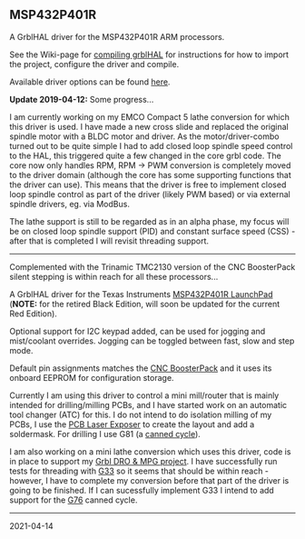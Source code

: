 ## MSP432P401R

A GrblHAL driver for the MSP432P401R ARM processors.

See the Wiki-page for [compiling grblHAL](https://github.com/grblHAL/core/wiki/Compiling-GrblHAL) for instructions for how to import the project, configure the driver and compile.

Available driver options can be found [here](./my_machine.h).

__Update 2019-04-12:__ Some progress...

I am currently working on my EMCO Compact 5 lathe conversion for which this driver is used. I have made a new cross slide and replaced the original spindle motor with a BLDC motor and driver. As the motor/driver-combo turned out to be quite simple I had to add closed loop spindle speed control to the HAL, this triggered quite a few changed in the core grbl code. The core now only handles RPM, RPM -> PWM conversion is completely moved to the driver domain (although the core has some supporting functions that the driver can use). This means that the driver is free to implement closed loop spindle control as part of the driver (likely PWM based) or via external spindle drivers, eg. via ModBus.

The lathe support is still to be regarded as in an alpha phase, my focus will be on closed loop spindle support \(PID\) and constant surface speed \(CSS\) - after that is completed I will revisit threading support.

---

Complemented with the Trinamic TMC2130 version of the CNC BoosterPack silent stepping is within reach for all these processors... 

A GrblHAL driver for the Texas Instruments [MSP432P401R LaunchPad](http://www.ti.com/tool/MSP-EXP432P401R) \(**NOTE:** for the retired Black Edition, will soon be updated for the current Red Edition\).

Optional support for I2C keypad added, can be used for jogging and mist/coolant overrides. Jogging can be toggled between fast, slow and step mode.

Default pin assignments matches the [CNC BoosterPack](https://github.com/terjeio/CNC_Boosterpack) and it uses its onboard EEPROM for configuration storage.

Currently I am using this driver to control a mini mill/router that is mainly intended for drilling/milling PCBs, and I have started work on an automatic tool changer \(ATC\) for this. I do not intend to do isolation milling of my PCBs, I use the [PCB Laser Exposer](https://github.com/terjeio/PCBLaserDesktopApp) to create the layout and add a soldermask. For drilling I use G81 \(a [canned cycle](http://linuxcnc.org/docs/2.4/html/gcode_mill_canned.html#r1_3)\).

I am also working on a mini lathe conversion which uses this driver, code is in place to support my [Grbl DRO \& MPG project](https://github.com/terjeio/GRBL_MPG_DRO_BoosterPack). I have successfully run tests for threading with [G33](http://linuxcnc.org/docs/2.6/html/gcode/gcode.html#sec:G33-Spindle-Sync) so it seems that should be within reach - however, I have to complete my conversion before that part of the driver is going to be finished. If I can sucessfully implement G33 I intend to add support for the [G76](http://linuxcnc.org/docs/2.6/html/gcode/gcode.html#sec:G76-Threading-Canned) canned cycle.

---
2021-04-14
